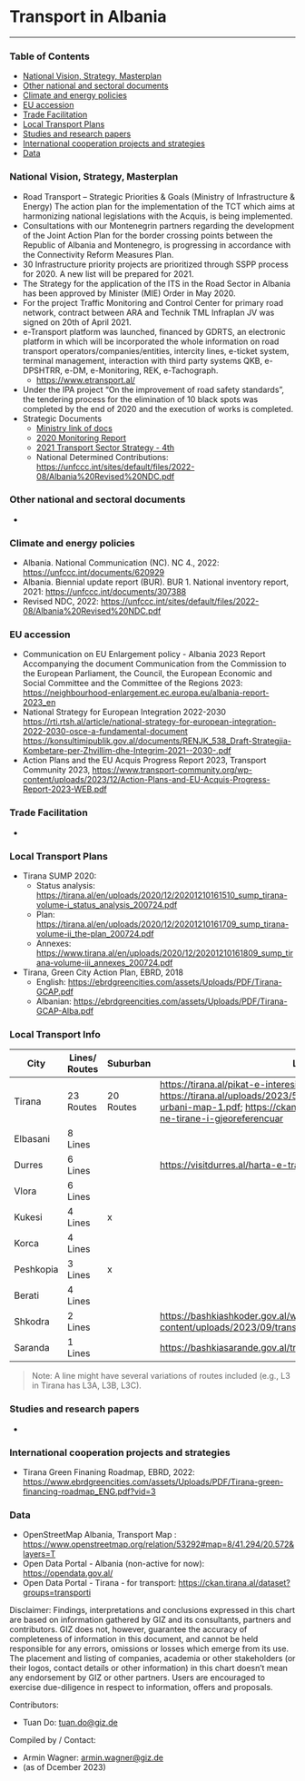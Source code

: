 # Transport in Albania


------------------------------

### Table of Contents

- [National Vision, Strategy, Masterplan](#National-Vision-Strategy-Masterplan)
- [Other national and sectoral documents](#other-national-sectoral-documents) 
- [Climate and energy policies](#climate-energy-policies) 
- [EU accession](#eu-accession)
- [Trade Facilitation](#trade-facilitation)  
- [Local Transport Plans](#local-transport-plans) 
- [Studies and research papers](#studies-research) 
- [International cooperation projects and strategies](#International-cooperation) 
- [Data](#data) 

  
### National Vision, Strategy, Masterplan <a name="national-vision-strategy-masterplan"></a> 

- Road Transport – Strategic Priorities & Goals (Ministry of Infrastructure & Energy)
The action plan for the implementation of the TCT which aims at harmonizing national legislations with the Acquis, is being implemented.
-	Consultations with our Montenegrin partners regarding the development of the Joint Action Plan for the border crossing points between the Republic of Albania and Montenegro, is progressing in accordance with the Connectivity Reform Measures Plan.
-	30 Infrastructure priority projects are prioritized through SSPP process for 2020. A new list will be prepared for 2021. 
-	The Strategy for the application of the ITS in the Road Sector in Albania has been approved by Minister (MIE) Order in May 2020. 
-	For the project Traffic Monitoring and Control Center for primary road network, contract between ARA and Technik TML Infraplan JV was signed on 20th of April 2021. 
-	e-Transport platform was launched, financed by GDRTS, an electronic platform in which will be incorporated the whole information on road transport operators/companies/entities, intercity lines, e-ticket system, terminal management, interaction with third party systems QKB, e-DPSHTRR, e-DM, e-Monitoring, REK, e-Tachograph.
    - https://www.etransport.al/	
-	Under the IPA project “On the improvement of road safety standards”, the tendering process for the elimination of 10 black spots was completed by the end of 2020 and the execution of works is completed.
- Strategic Documents
    - [Ministry link of docs](https://www.infrastruktura.gov.al/dokumenta-strategjike/)
    - [2020 Monitoring Report](https://www.infrastruktura.gov.al/wp-content/uploads/2020/07/Presentation-of-3rd-Monitoring-Report-on-Sectoral-Transport-Strategy-and-Action-Plan-2016-2020_June-2020.pdf)
    - [2021 Transport Sector Strategy - 4th](https://www.infrastruktura.gov.al/wp-content/uploads/2021/10/4th-Monitoring-Report_May-2021-Transport-Sector-Strategy-final-21.06.2021.pdf)
    - National Determined Contributions: https://unfccc.int/sites/default/files/2022-08/Albania%20Revised%20NDC.pdf 

### Other national and sectoral documents <a name="other-national-sectoral-documents"></a> 

-

### Climate and energy policies <a name="climate-energy-policies"></a> 

- Albania. National Communication (NC). NC 4., 2022: https://unfccc.int/documents/620929
- Albania. Biennial update report (BUR). BUR 1. National inventory report, 2021: https://unfccc.int/documents/307388
- Revised NDC, 2022: https://unfccc.int/sites/default/files/2022-08/Albania%20Revised%20NDC.pdf


### EU accession <a name="eu-accession"></a> 

- Communication on EU Enlargement policy - Albania 2023 Report Accompanying the document Communication from the Commission to the European Parliament, the Council, the European Economic and Social Committee and the Committee of the Regions 2023: https://neighbourhood-enlargement.ec.europa.eu/albania-report-2023_en
- National Strategy for European Integration 2022-2030
https://rti.rtsh.al/article/national-strategy-for-european-integration-2022-2030-osce-a-fundamental-document
https://konsultimipublik.gov.al/documents/RENJK_538_Draft-Strategjia-Kombetare-per-Zhvillim-dhe-Integrim-2021--2030-.pdf 
- Action Plans and the EU Acquis Progress Report 2023, Transport Community 2023, https://www.transport-community.org/wp-content/uploads/2023/12/Action-Plans-and-EU-Acquis-Progress-Report-2023-WEB.pdf

### Trade Facilitation <a name="trade-facilitation"></a> 


- 

### Local Transport Plans <a name="local-transport-plans"></a>  

- Tirana SUMP 2020:
  - Status analysis: https://tirana.al/en/uploads/2020/12/20201210161510_sump_tirana-volume-i_status_analysis_200724.pdf
  - Plan: https://tirana.al/en/uploads/2020/12/20201210161709_sump_tirana-volume-ii_the-plan_200724.pdf
  - Annexes: https://www.tirana.al/en/uploads/2020/12/20201210161809_sump_tirana-volume-iii_annexes_200724.pdf
- Tirana, Green City Action Plan, EBRD, 2018
  - English: https://ebrdgreencities.com/assets/Uploads/PDF/Tirana-GCAP.pdf
  - Albanian: https://ebrdgreencities.com/assets/Uploads/PDF/Tirana-GCAP-Alba.pdf


###  Local Transport Info

| City | Lines/ Routes | Suburban | Links |
| ---  | ------------- |  ---------- | ----- |
| Tirana | 23 Routes | 20 Routes  | https://tirana.al/pikat-e-interesit/linjat-urbane; https://tirana.al/uploads/2023/5/20230512115515_2023_05_04-urbani-map-1.pdf; https://ckan.tirana.al/dataset/tranporti-publik-ne-tirane-i-gjeoreferencuar| 
| Elbasani| 8 Lines ||
| Durres | 6 Lines| | https://visitdurres.al/harta-e-transportit-publik/ |
| Vlora  | 6 Lines ||
| Kukesi  | 4 Lines | x  ||
| Korca  | 4 Lines ||
| Peshkopia | 3 Lines | x| |
| Berati | 4 Lines ||
| Shkodra | 2 Lines | | https://bashkiashkoder.gov.al/wp-content/uploads/2023/09/transporti_publik_2882_3159.pdf; |
| Saranda | 1 Lines || https://bashkiasarande.gov.al/transporti/|

> Note: A line might have several variations of routes included (e.g., L3 in Tirana has L3A, L3B, L3C).


### Studies and research papers <a name="studies-research"></a> 

- 

### International cooperation projects and strategies <a name="international-cooperation"></a> 

- Tirana Green Finaning Roadmap, EBRD, 2022: https://www.ebrdgreencities.com/assets/Uploads/PDF/Tirana-green-financing-roadmap_ENG.pdf?vid=3

### Data <a name="data"></a>

- OpenStreetMap Albania, Transport Map : https://www.openstreetmap.org/relation/53292#map=8/41.294/20.572&layers=T
- Open Data Portal - Albania (non-active for now): https://opendata.gov.al/
- Open Data Portal - Tirana - for transport: https://ckan.tirana.al/dataset?groups=transporti

Disclaimer: Findings, interpretations and conclusions expressed in this chart are based on information gathered by GIZ and its consultants, partners and contributors. GIZ does not, however, guarantee the accuracy of completeness of information in this document, and cannot be held responsible for any errors, omissions or losses which emerge from its use. The placement and listing of companies, academia or other stakeholders (or their logos, contact details or other information) in this chart doesn’t mean any endorsement by GIZ or other partners. Users are encouraged to exercise due-diligence in respect to information, offers and proposals.


Contributors:
- Tuan Do: tuan.do@giz.de


Compiled by / Contact:
- Armin Wagner: armin.wagner@giz.de
- (as of Dcember 2023)
